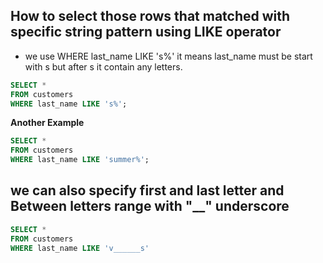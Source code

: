 ## How to select those rows that matched with specific string pattern using LIKE operator

 - we use WHERE last_name LIKE 's%' it means last_name must be start with s but after s it contain any letters.

 ```sql 
 SELECT *  
 FROM customers 
 WHERE last_name LIKE 's%';
 ```


 **Another Example**
 
 ```sql
 SELECT * 
 FROM customers 
 WHERE last_name LIKE 'summer%'; 
 ```
## we can also specify first and last letter and Between letters range with "__" underscore

 ```sql
 SELECT *  
 FROM customers 
 WHERE last_name LIKE 'v______s'
 ```

 



